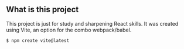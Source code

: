 ## What is this project
This project is just for study and sharpening React skills. It was created using Vite, an option for the combo webpack/babel.
```
$ npm create vite@latest
```